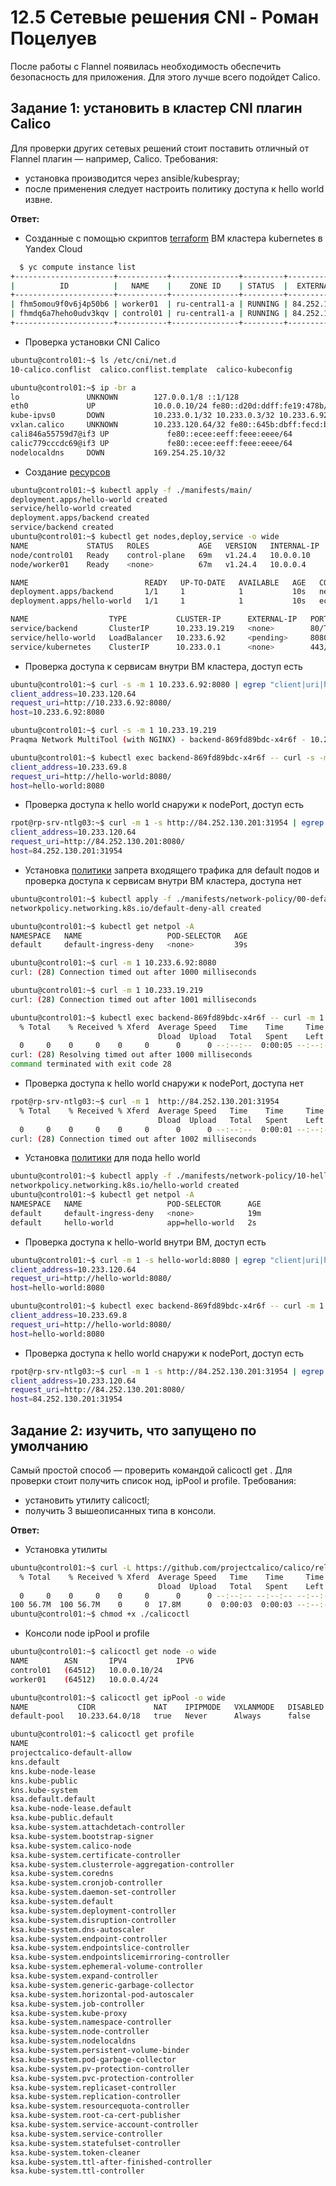 # 12.5 Сетевые решения CNI - Роман Поцелуев
После работы с Flannel появилась необходимость обеспечить безопасность для приложения. Для этого лучше всего подойдет Calico.

## Задание 1: установить в кластер CNI плагин Calico
Для проверки других сетевых решений стоит поставить отличный от Flannel плагин — например, Calico. Требования:

* установка производится через ansible/kubespray;
* после применения следует настроить политику доступа к hello world извне.

**Ответ:**

* Созданные с помощью скриптов [terraform](./src/terraform/) ВМ кластера kubernetes в Yandex Cloud

```BASH
  $ yc compute instance list
+----------------------+-----------+---------------+---------+----------------+-------------+
|          ID          |   NAME    |    ZONE ID    | STATUS  |  EXTERNAL IP   | INTERNAL IP |
+----------------------+-----------+---------------+---------+----------------+-------------+
| fhm5omou9f0v6j4p50b6 | worker01  | ru-central1-a | RUNNING | 84.252.130.163 | 10.0.0.4    |
| fhmdq6a7heho0udv3kqv | control01 | ru-central1-a | RUNNING | 84.252.130.201 | 10.0.0.10   |
+----------------------+-----------+---------------+---------+----------------+-------------+
```

* Проверка установки CNI Calico

```BASH
ubuntu@control01:~$ ls /etc/cni/net.d
10-calico.conflist  calico.conflist.template  calico-kubeconfig

ubuntu@control01:~$ ip -br a
lo               UNKNOWN        127.0.0.1/8 ::1/128 
eth0             UP             10.0.0.10/24 fe80::d20d:ddff:fe19:478b/64 
kube-ipvs0       DOWN           10.233.0.1/32 10.233.0.3/32 10.233.6.92/32 10.233.19.219/32 
vxlan.calico     UNKNOWN        10.233.120.64/32 fe80::645b:dbff:fecd:b3c2/64 
cali846a55759d7@if3 UP             fe80::ecee:eeff:feee:eeee/64 
calic779cccdc69@if3 UP             fe80::ecee:eeff:feee:eeee/64 
nodelocaldns     DOWN           169.254.25.10/32 
```

* Создание [ресурсов](./src/manifests/main/)

```BASH
ubuntu@control01:~$ kubectl apply -f ./manifests/main/
deployment.apps/hello-world created
service/hello-world created
deployment.apps/backend created
service/backend created
ubuntu@control01:~$ kubectl get nodes,deploy,service -o wide
NAME             STATUS   ROLES           AGE   VERSION   INTERNAL-IP   EXTERNAL-IP   OS-IMAGE             KERNEL-VERSION      CONTAINER-RUNTIME
node/control01   Ready    control-plane   69m   v1.24.4   10.0.0.10     <none>        Ubuntu 20.04.4 LTS   5.4.0-124-generic   containerd://1.6.8
node/worker01    Ready    <none>          67m   v1.24.4   10.0.0.4      <none>        Ubuntu 20.04.4 LTS   5.4.0-124-generic   containerd://1.6.8

NAME                          READY   UP-TO-DATE   AVAILABLE   AGE   CONTAINERS          IMAGES                                  SELECTOR
deployment.apps/backend       1/1     1            1           10s   network-multitool   praqma/network-multitool:alpine-extra   app=backend
deployment.apps/hello-world   1/1     1            1           10s   echoserver          k8s.gcr.io/echoserver:1.4               app=hello-world

NAME                  TYPE           CLUSTER-IP      EXTERNAL-IP   PORT(S)          AGE   SELECTOR
service/backend       ClusterIP      10.233.19.219   <none>        80/TCP           10s   app=backend
service/hello-world   LoadBalancer   10.233.6.92     <pending>     8080:31954/TCP   10s   app=hello-world
service/kubernetes    ClusterIP      10.233.0.1      <none>        443/TCP          69m   <none>
```

* Проверка доступа к сервисам внутри ВМ кластера, доступ есть

```BASH
ubuntu@control01:~$ curl -s -m 1 10.233.6.92:8080 | egrep "client|uri|host"
client_address=10.233.120.64
request_uri=http://10.233.6.92:8080/
host=10.233.6.92:8080

ubuntu@control01:~$ curl -s -m 1 10.233.19.219
Praqma Network MultiTool (with NGINX) - backend-869fd89bdc-x4r6f - 10.233.69.8

ubuntu@control01:~$ kubectl exec backend-869fd89bdc-x4r6f -- curl -s -m 1 hello-world:8080 | egrep "client|uri|host"
client_address=10.233.69.8
request_uri=http://hello-world:8080/
host=hello-world:8080
```

* Проверка доступа к hello world снаружи к nodePort, доступ есть

```BASH
rpot@rp-srv-ntlg03:~$ curl -m 1 -s http://84.252.130.201:31954 | egrep "client|uri|host"
client_address=10.233.120.64
request_uri=http://84.252.130.201:8080/
host=84.252.130.201:31954
```

* Установка [политики](./src/manifests/network-policy/00-default-ingress-deny.yml) запрета входящего трафика для default подов и проверка доступа к сервисам внутри ВМ кластера, доступа нет

```BASH
ubuntu@control01:~$ kubectl apply -f ./manifests/network-policy/00-default-ingress-deny.yml
networkpolicy.networking.k8s.io/default-deny-all created

ubuntu@control01:~$ kubectl get netpol -A
NAMESPACE   NAME                   POD-SELECTOR   AGE
default     default-ingress-deny   <none>         39s

ubuntu@control01:~$ curl -m 1 10.233.6.92:8080
curl: (28) Connection timed out after 1000 milliseconds

ubuntu@control01:~$ curl -m 1 10.233.19.219
curl: (28) Connection timed out after 1001 milliseconds

ubuntu@control01:~$ kubectl exec backend-869fd89bdc-x4r6f -- curl -m 1 hello-world:8080
  % Total    % Received % Xferd  Average Speed   Time    Time     Time  Current
                                 Dload  Upload   Total   Spent    Left  Speed
  0     0    0     0    0     0      0      0 --:--:--  0:00:05 --:--:--     0
curl: (28) Resolving timed out after 1000 milliseconds
command terminated with exit code 28
```

* Проверка доступа к hello world снаружи к nodePort, доступа нет

```BASH
rpot@rp-srv-ntlg03:~$ curl -m 1  http://84.252.130.201:31954
  % Total    % Received % Xferd  Average Speed   Time    Time     Time  Current
                                 Dload  Upload   Total   Spent    Left  Speed
  0     0    0     0    0     0      0      0 --:--:--  0:00:01 --:--:--     0
curl: (28) Connection timed out after 1002 milliseconds
```

* Установка [политики](./src/manifests/network-policy/10-hello-world.yml) для пода hello world

```BASH
ubuntu@control01:~$ kubectl apply -f ./manifests/network-policy/10-hello-world.yml
networkpolicy.networking.k8s.io/hello-world created
ubuntu@control01:~$ kubectl get netpol -A
NAMESPACE   NAME                   POD-SELECTOR      AGE
default     default-ingress-deny   <none>            19m
default     hello-world            app=hello-world   2s
```

* Проверка доступа к hello-world внутри ВМ, доступ есть

```BASH
ubuntu@control01:~$ curl -m 1 -s hello-world:8080 | egrep "client|uri|host"
client_address=10.233.120.64
request_uri=http://hello-world:8080/
host=hello-world:8080

ubuntu@control01:~$ kubectl exec backend-869fd89bdc-x4r6f -- curl -m 1 -s hello-world:8080 | egrep "client|uri|host"
client_address=10.233.69.8
request_uri=http://hello-world:8080/
host=hello-world:8080
```

* Проверка доступа к hello world снаружи к nodePort, доступ есть

```BASH
rpot@rp-srv-ntlg03:~$ curl -m 1 -s http://84.252.130.201:31954 | egrep "client|uri|host"
client_address=10.233.120.64
request_uri=http://84.252.130.201:8080/
host=84.252.130.201:31954
```

## Задание 2: изучить, что запущено по умолчанию
Самый простой способ — проверить командой calicoctl get <type>. Для проверки стоит получить список нод, ipPool и profile.
Требования:

* установить утилиту calicoctl;
* получить 3 вышеописанных типа в консоли.

**Ответ:**

* Установка утилиты

```BASH
ubuntu@control01:~$ curl -L https://github.com/projectcalico/calico/releases/download/v3.24.1/calicoctl-linux-amd64 -o calicoctl
  % Total    % Received % Xferd  Average Speed   Time    Time     Time  Current
                                 Dload  Upload   Total   Spent    Left  Speed
  0     0    0     0    0     0      0      0 --:--:-- --:--:-- --:--:--     0
100 56.7M  100 56.7M    0     0  17.8M      0  0:00:03  0:00:03 --:--:-- 20.2M
ubuntu@control01:~$ chmod +x ./calicoctl
```

* Консоли node ipPool и profile

```BASH
ubuntu@control01:~$ calicoctl get node -o wide
NAME        ASN       IPV4           IPV6
control01   (64512)   10.0.0.10/24
worker01    (64512)   10.0.0.4/24

ubuntu@control01:~$ calicoctl get ipPool -o wide
NAME           CIDR             NAT    IPIPMODE   VXLANMODE   DISABLED   DISABLEBGPEXPORT   SELECTOR
default-pool   10.233.64.0/18   true   Never      Always      false      false              all()

ubuntu@control01:~$ calicoctl get profile
NAME
projectcalico-default-allow
kns.default
kns.kube-node-lease
kns.kube-public
kns.kube-system
ksa.default.default
ksa.kube-node-lease.default
ksa.kube-public.default
ksa.kube-system.attachdetach-controller
ksa.kube-system.bootstrap-signer
ksa.kube-system.calico-node
ksa.kube-system.certificate-controller
ksa.kube-system.clusterrole-aggregation-controller
ksa.kube-system.coredns
ksa.kube-system.cronjob-controller
ksa.kube-system.daemon-set-controller
ksa.kube-system.default
ksa.kube-system.deployment-controller
ksa.kube-system.disruption-controller
ksa.kube-system.dns-autoscaler
ksa.kube-system.endpoint-controller
ksa.kube-system.endpointslice-controller
ksa.kube-system.endpointslicemirroring-controller
ksa.kube-system.ephemeral-volume-controller
ksa.kube-system.expand-controller
ksa.kube-system.generic-garbage-collector
ksa.kube-system.horizontal-pod-autoscaler
ksa.kube-system.job-controller
ksa.kube-system.kube-proxy
ksa.kube-system.namespace-controller
ksa.kube-system.node-controller
ksa.kube-system.nodelocaldns
ksa.kube-system.persistent-volume-binder
ksa.kube-system.pod-garbage-collector
ksa.kube-system.pv-protection-controller
ksa.kube-system.pvc-protection-controller
ksa.kube-system.replicaset-controller
ksa.kube-system.replication-controller
ksa.kube-system.resourcequota-controller
ksa.kube-system.root-ca-cert-publisher
ksa.kube-system.service-account-controller
ksa.kube-system.service-controller
ksa.kube-system.statefulset-controller
ksa.kube-system.token-cleaner
ksa.kube-system.ttl-after-finished-controller
ksa.kube-system.ttl-controller
```
